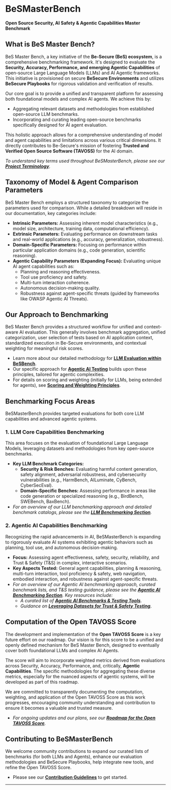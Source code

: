 # BeSMasterBench

**Open Source Security, AI Safety & Agentic Capabilities Master Benchmark**

## What is BeS Master Bench?

BeS Master Bench, a key initiative of the **Be-Secure (BeS) ecosystem**, is a comprehensive benchmarking framework. It's designed to evaluate the **Security, Accuracy, Performance, and emerging Agentic Capabilities** of open-source Large Language Models (LLMs) and AI Agentic frameworks. This initiative is provisioned on secure **BeSecure Environments** and utilizes **BeSecure Playbooks** for rigorous validation and verification of results.

Our core goal is to provide a unified and transparent platform for assessing both foundational models and complex AI agents. We achieve this by:
* Aggregating relevant datasets and methodologies from established open-source LLM benchmarks.
* Incorporating and curating leading open-source benchmarks specifically designed for AI agent evaluation.

This holistic approach allows for a comprehensive understanding of model and agent capabilities and limitations across various critical dimensions. It directly contributes to Be-Secure's mission of fostering **Trusted and Verified Open Source Software (TAVOSS)** for the AI domain.

*To understand key terms used throughout BeSMasterBench, please see our **[Project Terminology](./docs/terminology.md)**.*

## Taxonomy of Model & Agent Comparison Parameters

BeS Master Bench employs a structured taxonomy to categorize the parameters used for comparison. While a detailed breakdown will reside in our documentation, key categories include:

* **Intrinsic Parameters:** Assessing inherent model characteristics (e.g., model size, architecture, training data, computational efficiency).
* **Extrinsic Parameters:** Evaluating performance on downstream tasks and real-world applications (e.g., accuracy, generalization, robustness).
* **Domain-Specific Parameters:** Focusing on performance within particular application domains (e.g., code generation, scientific reasoning).
* **Agentic Capability Parameters (Expanding Focus):** Evaluating unique AI agent capabilities such as:
    * Planning and reasoning effectiveness.
    * Tool use proficiency and safety.
    * Multi-turn interaction coherence.
    * Autonomous decision-making quality.
    * Robustness against agent-specific threats (guided by frameworks like OWASP Agentic AI Threats).

## Our Approach to Benchmarking

BeS Master Bench provides a structured workflow for unified and context-aware AI evaluation. This generally involves benchmark aggregation, unified categorization, user selection of tests based on AI application context, standardized execution in Be-Secure environments, and contextual weighting for meaningful risk scores.

* Learn more about our detailed methodology for **[LLM Evaluation within BeSBench](./docs/llm/approach.md)**.
* Our specific approach for **[Agentic AI Testing](./docs/agentic/README.md)** builds upon these principles, tailored for agentic complexities.
* For details on scoring and weighting (initially for LLMs, being extended for agents), see **[Scoring and Weighting Principles](./docs/llm/scoring_weighting.md)**.

## Benchmarking Focus Areas

BeSMasterBench provides targeted evaluations for both core LLM capabilities and advanced agentic systems.

### 1. LLM Core Capabilities Benchmarking

This area focuses on the evaluation of foundational Large Language Models, leveraging datasets and methodologies from key open-source benchmarks.

* **Key LLM Benchmark Categories:**
    * **Security & Risk Benches:** Evaluating harmful content generation, safety alignment, adversarial robustness, and cybersecurity vulnerabilities (e.g., HarmBench, AILuminate, CyBench, CyberSecEval).
    * **Domain-Specific Benches:** Assessing performance in areas like code generation or specialized reasoning (e.g., BirdBench, SWEBench, BaxBench).
* *For an overview of our LLM benchmarking approach and detailed benchmark catalogs, please see the **[LLM Benchmarking Section](./docs/llm/README.md)**.*

### 2. Agentic AI Capabilities Benchmarking

Recognizing the rapid advancements in AI, BeSMasterBench is expanding to rigorously evaluate AI systems exhibiting agentic behaviors such as planning, tool use, and autonomous decision-making.

* **Focus:** Assessing agent effectiveness, safety, security, reliability, and Trust & Safety (T&S) in complex, interactive scenarios.
* **Key Aspects Tested:** General agent capabilities, planning & reasoning, multi-turn interaction, tool proficiency & safety, web navigation, embodied interaction, and robustness against agent-specific threats.
* *For an overview of our Agentic AI benchmarking approach, curated benchmark lists, and T&S testing guidance, please see the **[Agentic AI Benchmarking Section](./docs/agentic/README.md)**. Key resources include:*
    * *A curated list of **[Agentic AI Benchmarks & Testing Tools](./docs/agentic/benchmarks_tools.md)***.
    * *Guidance on **[Leveraging Datasets for Trust & Safety Testing](./docs/datasets_for_ts.md)***.

## Computation of the Open TAVOSS Score

The development and implementation of the **Open TAVOSS Score** is a key future effort on our roadmap. Our vision is for this score to be a unified and openly defined mechanism for BeS Master Bench, designed to eventually cover both foundational LLMs and complex AI Agents.

The score will aim to incorporate weighted metrics derived from evaluations across Security, Accuracy, Performance, and, critically, **Agentic Capabilities**. The specific methodologies for aggregating these diverse metrics, especially for the nuanced aspects of agentic systems, will be developed as part of this roadmap.

We are committed to transparently documenting the computation, weighting, and application of the Open TAVOSS Score as this work progresses, encouraging community understanding and contribution to ensure it becomes a valuable and trusted measure.

* *For ongoing updates and our plans, see our **[Roadmap for the Open TAVOSS Score](./docs/open_tavoss_roadmap.md)**.*

## Contributing to BeSMasterBench

We welcome community contributions to expand our curated lists of benchmarks (for both LLMs and Agents), enhance our evaluation methodologies and BeSecure Playbooks, help integrate new tools, and refine the Open TAVOSS Score.

* Please see our **[Contribution Guidelines](./CONTRIBUTING.md)** to get started.
---
